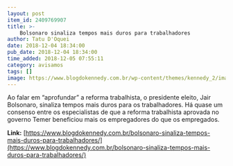 ```yaml
---
layout: post
item_id: 2409769907
title: >-
    Bolsonaro sinaliza tempos mais duros para trabalhadores
author: Tatu D'Oquei
date: 2018-12-04 18:34:00
pub_date: 2018-12-04 18:34:00
time_added: 2018-12-05 07:55:11
category: avisamos
tags: []
image: https://www.blogdokennedy.com.br/wp-content/themes/kennedy_2/images/kennedy.jpg
---
```


Ao falar em “aprofundar” a reforma trabalhista, o presidente eleito, Jair Bolsonaro, sinaliza tempos mais duros para os trabalhadores. Há quase um consenso entre os especialistas de que a reforma trabalhista aprovada no governo Temer beneficiou mais os empregadores do que os empregados.

**Link:** [https://www.blogdokennedy.com.br/bolsonaro-sinaliza-tempos-mais-duros-para-trabalhadores/](https://www.blogdokennedy.com.br/bolsonaro-sinaliza-tempos-mais-duros-para-trabalhadores/)

